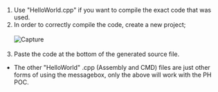 1. Use "HelloWorld.cpp" if you want to compile the exact code that was used.<br>
2. In order to correctly compile the code, create a new project;<br><br>
![Capture](https://user-images.githubusercontent.com/83390530/126174166-b2d322ec-3f28-4ee8-b5bd-b2d742124326.PNG)<br><br>
3. Paste the code at the bottom of the generated source file.<br>
* The other "HelloWorld" .cpp (Assembly and CMD) files are just other forms of using the messagebox, only the above will work with the PH POC.
